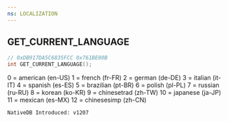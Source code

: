 ```yaml
---
ns: LOCALIZATION
---
```

## GET_CURRENT_LANGUAGE

```c
// 0xDB917DA5C6835FCC 0x761BE00B
int GET_CURRENT_LANGUAGE();
```

0 = american (en-US)
1 = french (fr-FR)
2 = german (de-DE)
3 = italian (it-IT)
4 = spanish (es-ES)
5 = brazilian (pt-BR)
6 = polish (pl-PL)
7 = russian (ru-RU)
8 = korean (ko-KR)
9 = chinesetrad (zh-TW)
10 = japanese (ja-JP)
11 = mexican (es-MX)
12 = chinesesimp (zh-CN)

```
NativeDB Introduced: v1207
```

